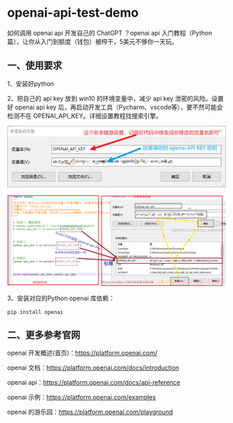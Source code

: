 # openai-api-test-demo

如何调用 openai api 开发自己的 ChatGPT ？openai api 入门教程（Python篇），让你从入门到额度（钱包）被榨干，5美元不够你一天玩。

## 一、使用要求

1、安装好python

2、把自己的 api key 放到 win10 的环境变量中，减少 api key 泄密的风险。设置好 openai api key 后，再启动开发工具（Pycharm、vscode等），要不然可能会检测不在 OPENAI_API_KEY。详细设置教程找搜索引擎。

![openai_api_key](images\openai_api_key.png)

![openai_api_key_02](images\openai_api_key_02.png)

3、安装对应的Python openai 库依赖：

```
pip install openai
```

## 二、更多参考官网

openai 开发概述(首页)：https://platform.openai.com/

openai 文档：https://platform.openai.com/docs/introduction

openai api：https://platform.openai.com/docs/api-reference

openai 示例：https://platform.openai.com/examples

openai 的游乐园：https://platform.openai.com/playground
